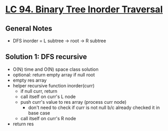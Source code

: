 # [LC 94. Binary Tree Inorder Traversal](https://leetcode.com/problems/binary-tree-inorder-traversal/)

## General Notes

- DFS inorder = L subtree -> root -> R subtree

## Solution 1: DFS recursive

- O(N) time and O(N) space class solution
- optional: return empty array if null root
- empty res array
- helper recursive function inorder(curr)
  - if null curr, return
  - call itself on curr's L node
  - push curr's value to res array (process curr node)
    - don't need to check if curr is not null b/c already checked it in base case
  - call itself on curr's R node
- return res

<!-- ## Solution 2: DFS iterative (NeetCode's modified)

- O(N) time and O(N) space class solution
- empty res array -->
